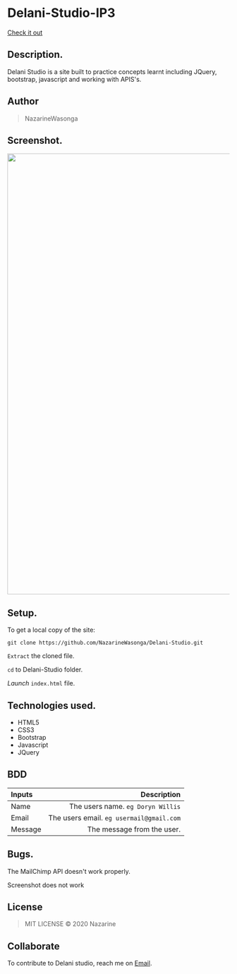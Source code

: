 # Delani-Studio-IP3
[Check it out](https://nazarinewasonga.github.io/Delani-Studio-IP3/)
 ## Description.
Delani Studio is a site built to practice concepts learnt including JQuery, bootstrap, javascript and working with APIS's.

## Author
>NazarineWasonga

## Screenshot.
<img src="https://github.com/NazarineWasonga/Delani-Studio-IP-3/master/images/Screenshot" width="1000">

## Setup.
To get a local copy of the site:

`git clone https://github.com/NazarineWasonga/Delani-Studio.git`

`Extract` the cloned file.

`cd` to Delani-Studio folder.

*Launch* `index.html` file.

## Technologies used.
* HTML5
* CSS3
* Bootstrap
* Javascript
* JQuery

## BDD
| Inputs |  Description |
| :---         |          ---: |
| Name   | The users name. `eg Doryn Willis`|
| Email     | The users email. ``eg usermail@gmail.com``   |
| Message    | The message from the user.   |

## Bugs.
The MailChimp API doesn't work properly.

Screenshot does not work

## License

>MIT LICENSE &copy; 2020 Nazarine

## Collaborate
To contribute to Delani studio, reach me on [Email](nazarinewasonga48@gmail.com).
